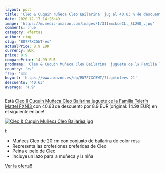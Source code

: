 ```yaml
---
layout: post
title: 'Cleo & Cuquin Muñeca Cleo Bailarina  jug al 40.63 % de descuento'
date: 2020-12-17 14:26:49
image: 'https://m.media-amazon.com/images/I/311xmckceCL._SL200_.jpg'
comments: true
category: ofertas
author: ring
slug: 'B07F7XC5WT-es'
actualPrice: 8.9 EUR
currency: EUR
price: 8.9
comparePrice: 14.99 EUR
prodname: 'Cleo & Cuquin Muñeca Cleo Bailarina  juguete de la Familia Telerín  Mattel FXN13 '
country: 'es'
flag: '🇪🇸'
buyurl: 'https://www.amazon.es/dp/B07F7XC5WT/?tag=tolees-21'
descuento: '40.63'
average: '8.9'
---
```


Está [Cleo & Cuquin Muñeca Cleo Bailarina  juguete de la Familia Telerín  Mattel FXN13 ](https://www.amazon.es/dp/B07F7XC5WT/?tag=tolees-21) con 40.63 de descuento por 8.9 EUR (original: 14.99 EUR) en el siguiente enlace!

[![Cleo & Cuquin Muñeca Cleo Bailarina  jug](https://m.media-amazon.com/images/I/311xmckceCL._SL200_.jpg)](https://www.amazon.es/dp/B07F7XC5WT/?tag=tolees-21)

ℹ️:

- Muñeca Cleo de 20 cm con conjunto de bailarina de color rosa
- Representa las profesiones preferidas de Cleo
- Peina el pelo de Cleo
- Incluye un lazo para la muñeca y la niña

[Ver la oferta!!](https://www.amazon.es/dp/B07F7XC5WT/?tag=tolees-21)
